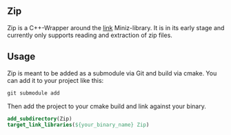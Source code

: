 ## Zip
Zip is a C++-Wrapper around the [link](https://github.com/richgel999/miniz.git) Miniz-library. It is in its early stage and currently only supports reading and extraction of zip files.

## Usage
Zip is meant to be added as a submodule via Git and build via cmake. You can add it to your project like this:

```cmd
git submodule add 
```

Then add the project to your cmake build and link against your binary.
```cmake
add_subdirectory(Zip)
target_link_libraries(${your_binary_name} Zip)
```